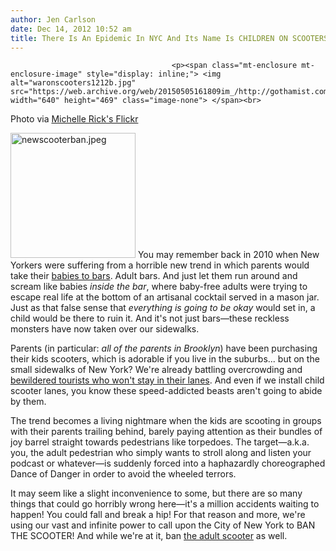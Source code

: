 ```yaml
---
author: Jen Carlson
date: Dec 14, 2012 10:52 am
title: There Is An Epidemic In NYC And Its Name Is CHILDREN ON SCOOTERS
---
```


	
										<p><span class="mt-enclosure mt-enclosure-image" style="display: inline;"> <img alt="waronscooters1212b.jpg" src="https://web.archive.org/web/20150505161809im_/http://gothamist.com/attachments/arts_jen/waronscooters1212b.jpg" width="640" height="469" class="image-none"> </span><br>
<span class="photo_caption">Photo via <a href="https://web.archive.org/web/20150505161809/http://www.flickr.com/photos/michellerick/5625685231/">Michelle Rick&apos;s Flickr</a></span></p>

<p><span class="mt-enclosure mt-enclosure-image" style="display: inline;"> <img alt="newscooterban.jpeg" src="https://web.archive.org/web/20150505161809im_/http://gothamist.com/attachments/arts_jen/newscooterban.jpeg" width="200" height="200" class="image-right"> </span>You may remember back in 2010 when New Yorkers were suffering from a horrible new trend in which parents would take their <a href="https://web.archive.org/web/20150505161809/http://gothamist.com/2010/02/17/babies_in_bars.php">babies to bars</a>. Adult bars. And just let them run around and scream like babies <em>inside the bar</em>, where baby-free adults were trying to escape real life at the bottom of an artisanal cocktail served in a mason jar. Just as that false sense that <em>everything is going to be okay</em> would set in, a child would be there to ruin it. And it&apos;s not just bars&#x2014;these reckless monsters have now taken over our sidewalks.</p>

<p>Parents (in particular: <em>all of the parents in Brooklyn</em>) have been purchasing their kids scooters, which is adorable if you live in the suburbs... but on the small sidewalks of New York? We&apos;re already battling overcrowding and <a href="https://web.archive.org/web/20150505161809/http://gothamist.com/2010/05/19/tourists_now_have_their_own_sidewal.php">bewildered tourists who won&apos;t stay in their lanes</a>. And even if we install child scooter lanes, you know these speed-addicted beasts aren&apos;t going to abide by them. </p>

<p>The trend becomes a living nightmare when the kids are scooting in groups with their parents trailing behind, barely paying attention as their bundles of joy barrel straight towards pedestrians like torpedoes. The target&#x2014;a.k.a. you, the adult pedestrian who simply wants to stroll along and listen your podcast or whatever&#x2014;is suddenly forced into a haphazardly choreographed Dance of Danger in order to avoid the wheeled terrors. </p>

<p>It may seem like a slight inconvenience to some, but there are so many things that could go horribly wrong here&#x2014;it&apos;s a million accidents waiting to happen! You could fall and break a hip! For that reason and more, we&apos;re using our vast and infinite power to call upon the City of New York to BAN THE SCOOTER! And while we&apos;re at it, ban <a href="https://web.archive.org/web/20150505161809/https://twitter.com/eqx1979/status/279362952241496064">the adult scooter</a> as well.</p>					
										
									
				